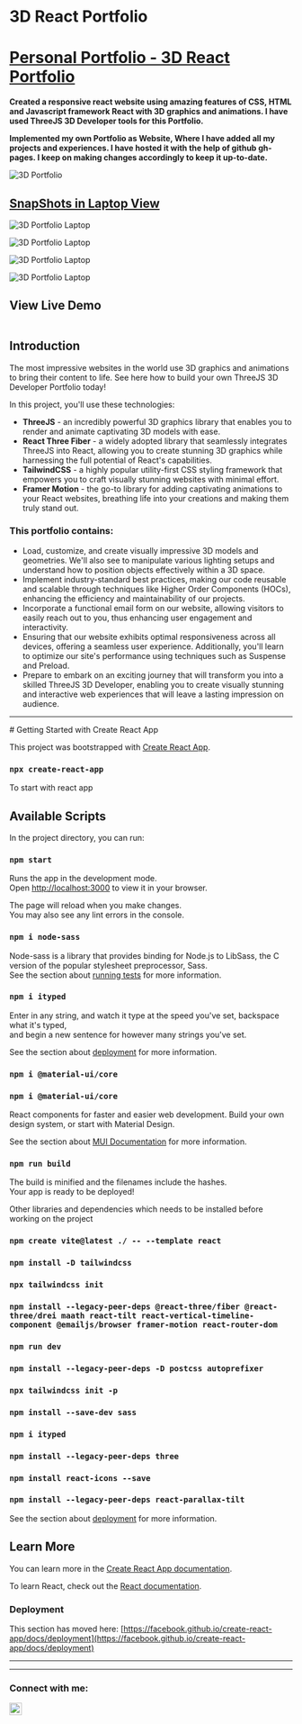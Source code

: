 # 3D React Portfolio


# [Personal Portfolio - 3D React Portfolio]()
<b>Created a responsive react website using amazing features of CSS, HTML and Javascript framework React with 3D graphics and animations. I have used ThreeJS 3D Developer tools for this Portfolio.

Implemented my own Portfolio as Website, Where I have added all my projects and experiences. I have hosted it with the help of github gh-pages. I keep on making changes accordingly to keep it up-to-date.</b>

![3D Portfolio](https://github.com/shivshankar001/My_Portfolio/blob/main/my-portfolio/Images/Screenshot%202024-09-02%20041043.png)


## [SnapShots in Laptop View](https://shinchancode.github.io/3d-react-portfolio/)

![3D Portfolio Laptop](https://github.com/shivshankar001/My_Portfolio/blob/main/my-portfolio/Images/Screenshot%202024-09-02%20041134.png)

![3D Portfolio Laptop](https://github.com/shivshankar001/My_Portfolio/blob/main/my-portfolio/Images/Screenshot%202024-09-02%20041201.png)

![3D Portfolio Laptop](https://github.com/shivshankar001/My_Portfolio/blob/main/my-portfolio/Images/Screenshot%202024-09-02%20041217.png)

![3D Portfolio Laptop](https://github.com/shivshankar001/My_Portfolio/blob/main/my-portfolio/Images/Screenshot%202024-09-02%20041234.png)



## View Live Demo
<pre><center><a href=""><b></b></a></center></pre>


## Introduction
The most impressive websites in the world use 3D graphics and animations to bring their content to life. See here how to build your own ThreeJS 3D Developer Portfolio today! 
 
In this project, you'll use these technologies:
- **ThreeJS** -  an incredibly powerful 3D graphics library that enables you to render and animate captivating 3D models with ease.
- **React Three Fiber** - a widely adopted library that seamlessly integrates ThreeJS into React, allowing you to create stunning 3D graphics while harnessing the full potential of React's capabilities.
- **TailwindCSS** - a highly popular utility-first CSS styling framework that empowers you to craft visually stunning websites with minimal effort.
- **Framer Motion** - the go-to library for adding captivating animations to your React websites, breathing life into your creations and making them truly stand out.

### This portfolio contains:

- Load, customize, and create visually impressive 3D models and geometries. We'll also see to manipulate various lighting setups and understand how to position objects effectively within a 3D space.
- Implement industry-standard best practices, making our code reusable and scalable through techniques like Higher Order Components (HOCs), enhancing the efficiency and maintainability of our projects.
- Incorporate a functional email form on our website, allowing visitors to easily reach out to you, thus enhancing user engagement and interactivity.
- Ensuring that our website exhibits optimal responsiveness across all devices, offering a seamless user experience. Additionally, you'll learn to optimize our site's performance using techniques such as Suspense and Preload.
- Prepare to embark on an exciting journey that will transform you into a skilled ThreeJS 3D Developer, enabling you to create visually stunning and interactive web experiences that will leave a lasting impression on audience.
 
 <hr>
# Getting Started with Create React App

This project was bootstrapped with [Create React App](https://github.com/facebook/create-react-app).

### `npx create-react-app`

To start with react app

## Available Scripts

In the project directory, you can run:

### `npm start`

Runs the app in the development mode.\
Open [http://localhost:3000](http://localhost:3000) to view it in your browser.

The page will reload when you make changes.\
You may also see any lint errors in the console.

### `npm i node-sass`

Node-sass is a library that provides binding for Node.js to LibSass, the C version of the popular stylesheet preprocessor, Sass.\
See the section about [running tests](https://github.com/sass/node-sass) for more information.

### `npm i ityped`

Enter in any string, and watch it type at the speed you've set, backspace what it's typed,\
and begin a new sentence for however many strings you've set.

See the section about [deployment](https://unpkg.com/ityped@1.0.3) for more information.

### `npm i @material-ui/core`
### `npm i @material-ui/core`

React components for faster and easier web development. Build your own design system, or start with Material Design.

See the section about [MUI Documentation](https://mui.com/) for more information.


### `npm run build`

The build is minified and the filenames include the hashes.\
Your app is ready to be deployed!

Other libraries and dependencies which needs to be installed before working on the project

### `npm create vite@latest ./ -- --template react`
### `npm install -D tailwindcss`
### `npx tailwindcss init`
### `npm install --legacy-peer-deps @react-three/fiber @react-three/drei maath react-tilt react-vertical-timeline-component @emailjs/browser framer-motion react-router-dom`
### `npm run dev`

### `npm install --legacy-peer-deps -D postcss autoprefixer`
### `npx tailwindcss init -p`
### `npm install --save-dev sass`
### `npm i ityped`
### `npm install --legacy-peer-deps three`


### `npm install react-icons --save`
### `npm install --legacy-peer-deps react-parallax-tilt`

See the section about [deployment](https://facebook.github.io/create-react-app/docs/deployment) for more information.

## Learn More

You can learn more in the [Create React App documentation](https://facebook.github.io/create-react-app/docs/getting-started).

To learn React, check out the [React documentation](https://reactjs.org/).

### Deployment

This section has moved here: [https://facebook.github.io/create-react-app/docs/deployment](https://facebook.github.io/create-react-app/docs/deployment)
<hr>


<hr>

### Connect with me:
[<img align="left" alt="codeSTACKr | LinkedIn" width="22px" src="https://raw.githubusercontent.com/rahuldkjain/github-profile-readme-generator/master/src/images/icons/Social/linked-in-alt.svg" />][linkedin]


<br />

[linkedin]: https://www.linkedin.com/in/shivshankar-yadav-576b00236/
